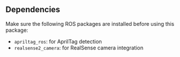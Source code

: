 ## Dependencies

Make sure the following ROS packages are installed before using this package:

- `apriltag_ros`: for AprilTag detection
- `realsense2_camera`: for RealSense camera integration
